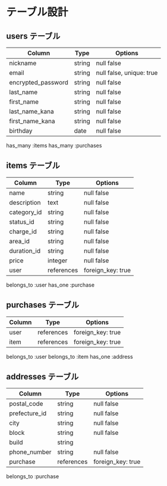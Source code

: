 # テーブル設計

## users テーブル

| Column             | Type   | Options                 |
| ------------------ | ------ | ----------------------- |
| nickname           | string | null false              |
| email              | string | null false, unique: true|
| encrypted_password | string | null false              |
| last_name          | string | null false              |
| first_name         | string | null false              |
| last_name_kana     | string | null false              |
| first_name_kana    | string | null false              |
| birthday           | date   | null false              |

has_many :items
has_many :purchases

## items テーブル
| Column      | Type       | Options           |
| ----------- | ---------- | ----------------- |
| name        | string     | null false        |
| description | text       | null false        |
| category_id | string     | null false        |
| status_id   | string     | null false        |
| charge_id   | string     | null false        |
| area_id     | string     | null false        |
| duration_id | string     | null false        |
| price       | integer    | null false        |
| user        | references | foreign_key: true |

belongs_to :user
has_one :purchase

## purchases テーブル
| Column | Type       | Options           |
| ------ | ---------- | ----------------- |
| user   | references | foreign_key: true |
| item   | references | foreign_key: true |

belongs_to :user
belongs_to :item
has_one :address

## addresses テーブル
| Column        | Type       | Options           |
| ------------- | ---------- | ----------------- |
| postal_code   | string     | null false        |
| prefecture_id | string     | null false        |
| city          | string     | null false        |
| block         | string     | null false        |
| build         | string     |                   |
| phone_number  | string     | null false        |
| purchase      | references | foreign_key: true |

belongs_to :purchase